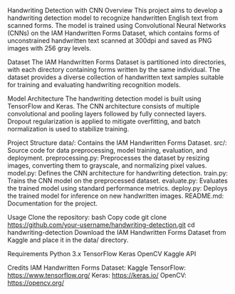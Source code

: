 Handwriting Detection with CNN
Overview
This project aims to develop a handwriting detection model to recognize handwritten English text from scanned forms. The model is trained using Convolutional Neural Networks (CNNs) on the IAM Handwritten Forms Dataset, which contains forms of unconstrained handwritten text scanned at 300dpi and saved as PNG images with 256 gray levels.

Dataset
The IAM Handwritten Forms Dataset is partitioned into directories, with each directory containing forms written by the same individual. The dataset provides a diverse collection of handwritten text samples suitable for training and evaluating handwriting recognition models.

Model Architecture
The handwriting detection model is built using TensorFlow and Keras. The CNN architecture consists of multiple convolutional and pooling layers followed by fully connected layers. Dropout regularization is applied to mitigate overfitting, and batch normalization is used to stabilize training.

Project Structure
data/: Contains the IAM Handwritten Forms Dataset.
src/: Source code for data preprocessing, model training, evaluation, and deployment.
preprocessing.py: Preprocesses the dataset by resizing images, converting them to grayscale, and normalizing pixel values.
model.py: Defines the CNN architecture for handwriting detection.
train.py: Trains the CNN model on the preprocessed dataset.
evaluate.py: Evaluates the trained model using standard performance metrics.
deploy.py: Deploys the trained model for inference on new handwritten images.
README.md: Documentation for the project.

Usage
Clone the repository:
bash
Copy code
git clone https://github.com/your-username/handwriting-detection.git
cd handwriting-detection
Download the IAM Handwritten Forms Dataset from Kaggle and place it in the data/ directory.


Requirements
Python 3.x
TensorFlow
Keras
OpenCV
Kaggle API


Credits
IAM Handwritten Forms Dataset: Kaggle
TensorFlow: https://www.tensorflow.org/
Keras: https://keras.io/
OpenCV: https://opencv.org/
